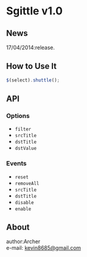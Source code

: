 Sgittle v1.0
============

## News
17/04/2014:release.

## How to Use It
``` javascript
$(select).shuttle();
```
## API
### Options
- `filter` <br/>
- `srcTitle` <br/>
- `dstTitle` <br/>
- `dstValue` <br/>

### Events
- `reset` <br/>
- `removeAll` <br/>
- `srcTitle` <br/>
- `dstTitle` <br/>
- `disable` <br/>
- `enable` <br/>

## About
author:Archer<br/>
e-mail: kevin8685@gmail.com

